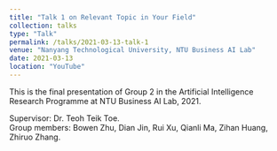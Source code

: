 ```yaml
---
title: "Talk 1 on Relevant Topic in Your Field"
collection: talks
type: "Talk"
permalink: /talks/2021-03-13-talk-1
venue: "Nanyang Technological University, NTU Business AI Lab"
date: 2021-03-13
location: "YouTube"
---
```


This is the final presentation of Group 2 in the Artificial Intelligence Research Programme at NTU Business AI Lab, 2021.

Supervisor: Dr. Teoh Teik Toe.\
Group members: Bowen Zhu, Dian Jin, Rui Xu, Qianli Ma, Zihan Huang, Zhiruo Zhang.
